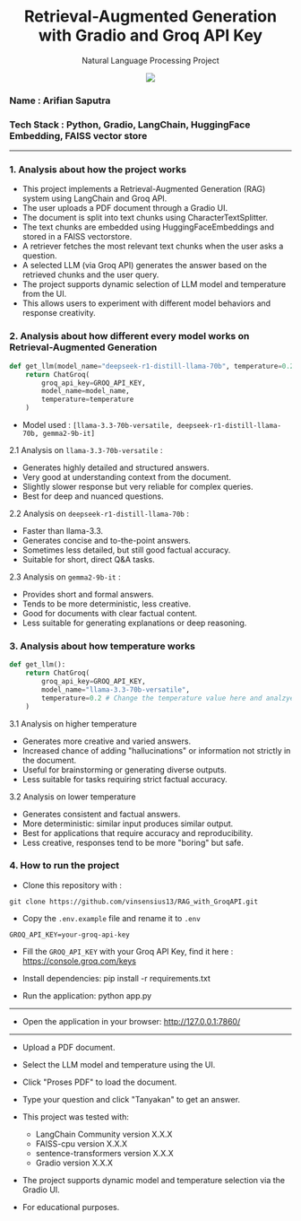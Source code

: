<h1 align="center"> Retrieval-Augmented Generation with Gradio and Groq API Key</h1>
<p align="center"> Natural Language Processing Project</p>

<div align="center">

<img src="https://img.shields.io/badge/python-3670A0?style=for-the-badge&logo=python&logoColor=ffdd54">

</div>

### Name : Arifian Saputra
### Tech Stack : Python, Gradio, LangChain, HuggingFace Embedding, FAISS vector store

---

### 1. Analysis about how the project works
- This project implements a Retrieval-Augmented Generation (RAG) system using LangChain and Groq API.
- The user uploads a PDF document through a Gradio UI.
- The document is split into text chunks using CharacterTextSplitter.
- The text chunks are embedded using HuggingFaceEmbeddings and stored in a FAISS vectorstore.
- A retriever fetches the most relevant text chunks when the user asks a question.
- A selected LLM (via Groq API) generates the answer based on the retrieved chunks and the user query.
- The project supports dynamic selection of LLM model and temperature from the UI.
- This allows users to experiment with different model behaviors and response creativity.

### 2. Analysis about how different every model works on Retrieval-Augmented Generation

```python
def get_llm(model_name="deepseek-r1-distill-llama-70b", temperature=0.2):
    return ChatGroq(
        groq_api_key=GROQ_API_KEY,
        model_name=model_name,
        temperature=temperature
    )
```
- Model used : ```[llama-3.3-70b-versatile, deepseek-r1-distill-llama-70b, gemma2-9b-it]```

2.1 Analysis on ```llama-3.3-70b-versatile``` : 
- Generates highly detailed and structured answers.
- Very good at understanding context from the document.
- Slightly slower response but very reliable for complex queries.
- Best for deep and nuanced questions.

2.2 Analysis on ```deepseek-r1-distill-llama-70b``` : 
- Faster than llama-3.3.
- Generates concise and to-the-point answers.
- Sometimes less detailed, but still good factual accuracy.
- Suitable for short, direct Q&A tasks.

2.3 Analysis on ```gemma2-9b-it``` : 
- Provides short and formal answers.
- Tends to be more deterministic, less creative.
- Good for documents with clear factual content.
- Less suitable for generating explanations or deep reasoning.

### 3. Analysis about how temperature works

```python
def get_llm():
    return ChatGroq(
        groq_api_key=GROQ_API_KEY,
        model_name="llama-3.3-70b-versatile",
        temperature=0.2 # Change the temperature value here and analzye
    )
```

3.1 Analysis on higher temperature 
- Generates more creative and varied answers.
- Increased chance of adding "hallucinations" or information not strictly in the document.
- Useful for brainstorming or generating diverse outputs.
- Less suitable for tasks requiring strict factual accuracy.

3.2 Analysis on lower temperature
- Generates consistent and factual answers.
- More deterministic: similar input produces similar output.
- Best for applications that require accuracy and reproducibility.
- Less creative, responses tend to be more "boring" but safe.

### 4. How to run the project

- Clone this repository with : 

```git
git clone https://github.com/vinsensius13/RAG_with_GroqAPI.git
```

- Copy the ```.env.example``` file and rename it to ```.env```

```
GROQ_API_KEY=your-groq-api-key
```

- Fill the ```GROQ_API_KEY``` with your Groq API Key, find it here : https://console.groq.com/keys

- Install dependencies:
    pip install -r requirements.txt


- Run the application:
    python app.py

---


- Open the application in your browser:
        http://127.0.0.1:7860/

---
        
- Upload a PDF document.
- Select the LLM model and temperature using the UI.
- Click "Proses PDF" to load the document.
- Type your question and click "Tanyakan" to get an answer. 

- This project was tested with:
    - LangChain Community version X.X.X
    - FAISS-cpu version X.X.X
    - sentence-transformers version X.X.X
    - Gradio version X.X.X
- The project supports dynamic model and temperature selection via the Gradio UI.
- For educational purposes.